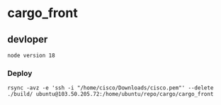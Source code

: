 # cargo_front

## devloper
```
node version 18
```

### Deploy
<!-- Ajil ubuntu -->
```
rsync -avz -e 'ssh -i "/home/cisco/Downloads/cisco.pem"' --delete ./build/ ubuntu@103.50.205.72:/home/ubuntu/repo/cargo/cargo_front
```
